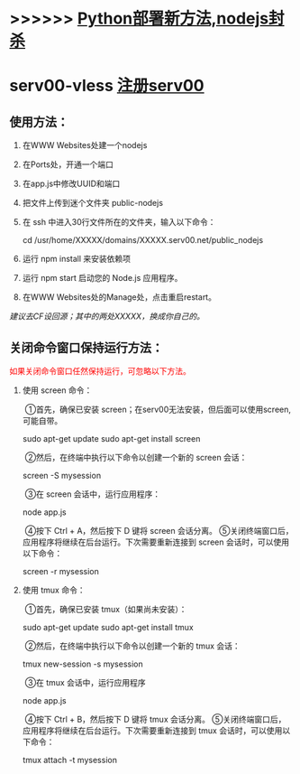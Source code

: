 # >>>>>> [Python部署新方法,nodejs封杀](https://github.com/eooce/python-xray-argo)

# serv00-vless [注册serv00](https://www.serv00.com/)
## 使用方法：

1. 在WWW Websites处建一个nodejs

2. 在Ports处，开通一个端口

3. 在app.js中修改UUID和端口

4. 把文件上传到迷个文件夹 public-nodejs

5. 在 ssh 中进入30行文件所在的文件夹，输入以下命令：

   cd /usr/home/XXXXX/domains/XXXXX.serv00.net/public_nodejs

6. 运行 npm install 来安装依赖项

7. 运行 npm start 启动您的 Node.js 应用程序。

8. 在WWW Websites处的Manage处，点击重启restart。

*建议去CF设回源；其中的两处XXXXX，换成你自己的。*

## 关闭命令窗口保持运行方法：

<font color="red">如果关闭命令窗口任然保持运行，可忽略以下方法。</font>

1. 使用 screen 命令：

   ​ ①首先，确保已安装 screen；在serv00无法安装，但后面可以使用screen,可能自带。

  
    sudo apt-get update
    sudo apt-get install screen
   
   ​ ②然后，在终端中执行以下命令以创建一个新的 screen 会话：
   ​ 

  
   screen -S mysession
   
   ​ ③在 screen 会话中，运行应用程序：
   ​ 

  
   node app.js
   
   ​ ④按下 Ctrl + A，然后按下 D 键将 screen 会话分离。
   ​ ⑤关闭终端窗口后，应用程序将继续在后台运行。下次需要重新连接到 screen 会话时，可以使用以下命令：
   ​ 

  
   screen -r mysession
   
2. 使用 tmux 命令：

   ​ ①首先，确保已安装 tmux（如果尚未安装）：

  
    sudo apt-get update
    sudo apt-get install tmux
   
   ​ ②然后，在终端中执行以下命令以创建一个新的 tmux 会话：
   ​ 

  
   tmux new-session -s mysession
   
   ​ ③在 tmux 会话中，运行应用程序
   ​ 

  
   node app.js
   
   ​ ④按下 Ctrl + B，然后按下 D 键将 tmux 会话分离。
   ​ ⑤关闭终端窗口后，应用程序将继续在后台运行。下次需要重新连接到 tmux 会话时，可以使用以下命令：

  
    tmux attach -t mysession
